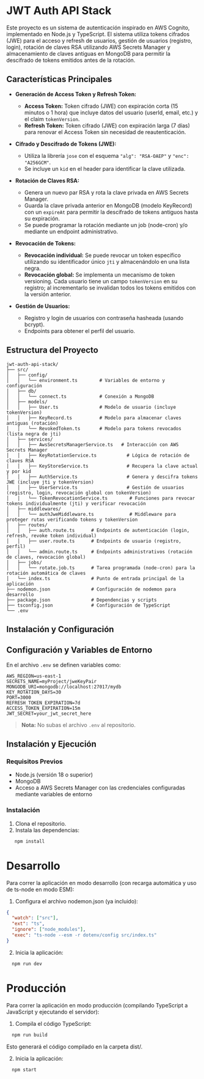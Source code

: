 # JWT Auth API Stack

Este proyecto es un sistema de autenticación inspirado en AWS Cognito, implementado en Node.js y TypeScript. El sistema utiliza tokens cifrados (JWE) para el acceso y refresh de usuarios, gestión de usuarios (registro, login), rotación de claves RSA utilizando AWS Secrets Manager y almacenamiento de claves antiguas en MongoDB para permitir la descifrado de tokens emitidos antes de la rotación.

## Características Principales

- **Generación de Access Token y Refresh Token:**
  - **Access Token:** Token cifrado (JWE) con expiración corta (15 minutos o 1 hora) que incluye datos del usuario (userId, email, etc.) y el claim `tokenVersion`.
  - **Refresh Token:** Token cifrado (JWE) con expiración larga (7 días) para renovar el Access Token sin necesidad de reautenticación.

- **Cifrado y Descifrado de Tokens (JWE):**
  - Utiliza la librería `jose` con el esquema `"alg": "RSA-OAEP"` y `"enc": "A256GCM"`.
  - Se incluye un `kid` en el header para identificar la clave utilizada.

- **Rotación de Claves RSA:**
  - Genera un nuevo par RSA y rota la clave privada en AWS Secrets Manager.
  - Guarda la clave privada anterior en MongoDB (modelo KeyRecord) con un `expireAt` para permitir la descifrado de tokens antiguos hasta su expiración.
  - Se puede programar la rotación mediante un job (node-cron) y/o mediante un endpoint administrativo.

- **Revocación de Tokens:**
  - **Revocación individual:** Se puede revocar un token específico utilizando su identificador único `jti` y almacenándolo en una lista negra.
  - **Revocación global:** Se implementa un mecanismo de token versioning. Cada usuario tiene un campo `tokenVersion` en su registro; al incrementarlo se invalidan todos los tokens emitidos con la versión anterior.

- **Gestión de Usuarios:**
  - Registro y login de usuarios con contraseña hasheada (usando bcrypt).
  - Endpoints para obtener el perfil del usuario.

## Estructura del Proyecto
```
jwt-auth-api-stack/
├── src/
│   ├── config/
│   │   └── environment.ts        # Variables de entorno y configuración
│   ├── db/
│   │   └── connect.ts            # Conexión a MongoDB
│   ├── models/
│   │   ├── User.ts               # Modelo de usuario (incluye tokenVersion)
│   │   ├── KeyRecord.ts          # Modelo para almacenar claves antiguas (rotación)
│   │   └── RevokedToken.ts       # Modelo para tokens revocados (lista negra de jti)
│   ├── services/
│   │   ├── AwsSecretsManagerService.ts   # Interacción con AWS Secrets Manager
│   │   ├── KeyRotationService.ts           # Lógica de rotación de claves RSA
│   │   ├── KeyStoreService.ts              # Recupera la clave actual y por kid
│   │   ├── AuthService.ts                  # Genera y descifra tokens JWE (incluye jti y tokenVersion)
│   │   ├── UserService.ts                  # Gestión de usuarios (registro, login, revocación global con tokenVersion)
│   │   └── TokenRevocationService.ts        # Funciones para revocar tokens individualmente (jti) y verificar revocación
│   ├── middlewares/
│   │   └── authJweMiddleware.ts             # Middleware para proteger rutas verificando tokens y tokenVersion
│   ├── routes/
│   │   ├── auth.route.ts      # Endpoints de autenticación (login, refresh, revoke token individual)
│   │   ├── user.route.ts      # Endpoints de usuario (registro, perfil)
│   │   └── admin.route.ts     # Endpoints administrativos (rotación de claves, revocación global)
│   ├── jobs/
│   │   └── rotate.job.ts      # Tarea programada (node-cron) para la rotación automática de claves
│   └── index.ts               # Punto de entrada principal de la aplicación
├── nodemon.json               # Configuración de nodemon para desarrollo
├── package.json               # Dependencias y scripts
├── tsconfig.json              # Configuración de TypeScript
└── .env 
```
## Instalación y Configuración

## Configuración y Variables de Entorno

En el archivo `.env` se definen variables como:
```
AWS_REGION=us-east-1
SECRETS_NAME=myProject/jweKeyPair
MONGODB_URI=mongodb://localhost:27017/mydb 
KEY_ROTATION_DAYS=30 
PORT=3000 
REFRESH_TOKEN_EXPIRATION=7d
ACCESS_TOKEN_EXPIRATION=15m 
JWT_SECRET=your_jwt_secret_here
```

> **Nota:** No subas el archivo `.env` al repositorio.

## Instalación y Ejecución

### Requisitos Previos
- Node.js (versión 18 o superior)
- MongoDB
- Acceso a AWS Secrets Manager con las credenciales configuradas mediante variables de entorno

### Instalación
1. Clona el repositorio.
2. Instala las dependencias:
```bash
   npm install
```

# Desarrollo
Para correr la aplicación en modo desarrollo (con recarga automática y uso de ts-node en modo ESM):

1. Configura el archivo nodemon.json (ya incluido):
```json
{
  "watch": ["src"],
  "ext": "ts",
  "ignore": ["node_modules"],
  "exec": "ts-node --esm -r dotenv/config src/index.ts"
}
```
2. Inicia la aplicación:
```bash
  npm run dev
  ````
 
# Producción
Para correr la aplicación en modo producción (compilando TypeScript a JavaScript y ejecutando el servidor):
1. Compila el código TypeScript:
```bash
  npm run build
```
Esto generará el código compilado en la carpeta dist/.

2. Inicia la aplicación:
```bash
  npm start
```







   
